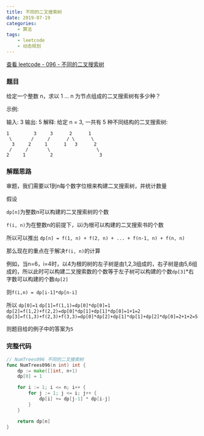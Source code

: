 ```yaml
---
title: 不同的二叉搜索树
date: 2019-07-19
categories:
    - 算法
tags:
    - leetcode
    - 动态规划
---
```


[查看 leetcode - 096 - 不同的二叉搜索树](https://leetcode.com/problems/unique-binary-search-trees/ "leetcode - 096 - 不同的二叉搜索树")

### 题目

给定一个整数 n，求以 1 ... n 为节点组成的二叉搜索树有多少种？

示例:

输入: 3
输出: 5
解释:
给定 n = 3, 一共有 5 种不同结构的二叉搜索树:

    1         3     3      2      1
     \       /     /      / \      \
      3     2     1      1   3      2
     /     /       \                 \
    2     1         2                 3

<!-- more -->

### 解题思路

审题，我们需要以1到n每个数字位根来构建二叉搜索树，并统计数量

假设

`dp[n]`为整数n可以构建的二叉搜索树的个数

`f(i, n)`为在整数n的前提下，以i为根可以构建的二叉搜索书的个数

所以可以推出 `dp[n] = f(1, n) + f(2, n) + ... + f(n-1, n) + f(n, n)`

那么现在的重点在于解决`f(i, n)`的计算

例如，当n=6，i=4时，以4为根的树的左子树是由1,2,3组成的，右子树是由5,6组成的，所以此时可以构建二叉搜索数的个数等于左子树可以构建的个数`dp[3]`*右字数可以构建的个数`dp[2]`

则`f(i,n) = dp[i-1]*dp[n-i]`

所以
`dp[0]=1`
`dp[1]=f(1,1)=dp[0]*dp[0]=1`
`dp[2]=f(1,2)+f(2,2)=dp[0]*dp[1]+dp[1]*dp[0]=1+1=2`
`dp[3]=f(1,3)+f(2,3)+f(3,3)=dp[0]*dp[2]+dp[1]*dp[1]+dp[2]*dp[0]=2+1+2=5`

则题目给的例子中的答案为`5`

### 完整代码

```go
// NumTrees096 不同的二叉搜索树
func NumTrees096(n int) int {
	dp := make([]int, n+1)
	dp[0] = 1

	for i := 1; i <= n; i++ {
		for j := 1; j <= i; j++ {
			dp[i] += dp[j-1] * dp[i-j]
		}
	}

	return dp[n]
}

```
